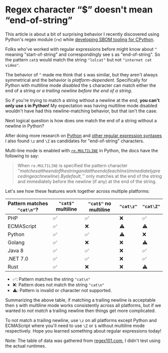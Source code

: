# Regex character “$” doesn't mean “end-of-string”

This article is about a bit of surprising behavior I recently discovered
using Python's regex module (`re`) while [developing SBOM tooling for CPython](https://github.com/python/release-tools/pull/92#discussion_r1484470272).

Folks who've worked with regular expressions before might know about `^` meaning "start-of-string"
and correspondingly see `$` as "end-of-string". So the pattern `cat$` would match the string `"lolcat"` but not `"internet cat video"`.

The behavior of `^` made me think that `$` was similar, but they aren't always symmetrical
and the behavior is *platform-dependent*. Specifically for Python with multiline mode *disabled*
the `$` character can match either the end of a string *or a trailing newline before the end of a string*.

So if you're trying to match a string without a newline at the end, **you can't only use `$` in Python!**
My expectation was having multiline mode disabled wouldn't have had this newline-matching behavior, but that isn't the case.

Next logical question is how does one match the end of a string without a newline in Python?

After doing more research on [Python](https://docs.python.org/3/library/re.html#regular-expression-syntax)
and [other regular expression syntaxes](https://www.regular-expressions.info/anchors.html)
I also found `\z` and `\Z` as candidates for "end-of-string" characters.

Multi-line mode is enabled with [`re.MULTILINE`](https://docs.python.org/3/library/re.html#re.MULTILINE) in Python, the docs have the following to say:

> When `re.MULTILINE` is specified the pattern character '$' matches at the end of the string and at the end of each
> line (immediately preceding each newline). By default, '$' only matches at the end of the string and immediately before the newline (if any) at the end of the string.

Let's see how these features work together across multiple platforms:

| Pattern matches `"cat\n"`? | `"cat$"` multiline | `"cat$"` no multiline | `"cat\z"` | `"cat\Z"`   |
|----------------------------|---|---|---|-----------|
| PHP                        | ✅ | ✅ | ❌ | ✅         |
| ECMAScript                 | ✅ | ❌ | ⚠️ | ⚠️        |
| Python                     | ✅ | ✅ | ⚠️ | ❌         |
| Golang                     | ✅ | ❌ | ❌ | ⚠️        |
| Java 8                     | ✅ | ✅ | ❌ | ✅         |
| .NET 7.0                   | ✅ | ✅ | ❌ | ✅         |
| Rust                       | ✅ | ❌ | ❌ | ⚠️        |

* ✅: Pattern matches the string `"cat\n"`
* ❌: Pattern does not match the string `"cat\n"`
* ⚠️: Pattern is invalid or character not supported.

Summarizing the above table, if matching a trailing newline is acceptable then `$` with multiline mode works consistently across all platforms,
but if we wanted to *not match* a trailing newline then things get more complicated.

To not match a trailing newline, use `\z` on all platforms except Python and
ECMAScript where you'll need to use `\Z` or `$` without multiline mode respectively.
Hope you learned something about regular expressions today!

Note: The table of data was gathered from [regex101.com](https://regex101.com), I didn't test using the actual runtimes.
